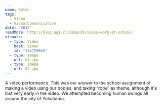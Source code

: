 ```yaml
---
name: Gaten
tags:
  - Video
  - VisualCommunication
date: "2015"
readMore: http://blog.agj.cl/2016/01/video-work-at-school/
visuals:
  - type: Video
    host: Vimeo
    id: "134729669"
  - type: Image
    url: 01.jpg
  - type: Image
    url: 02.jpg
---
```



A video performance. This was our answer to the school assignment of making a video using our bodies, and taking “rope” as theme, although it's lost very early in the video. We attempted becoming human swings all around the city of Yokohama.
